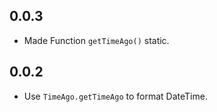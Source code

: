 ## 0.0.3

- Made Function `getTimeAgo()` static.


## 0.0.2

- Use `TimeAgo.getTimeAgo` to format DateTime.
